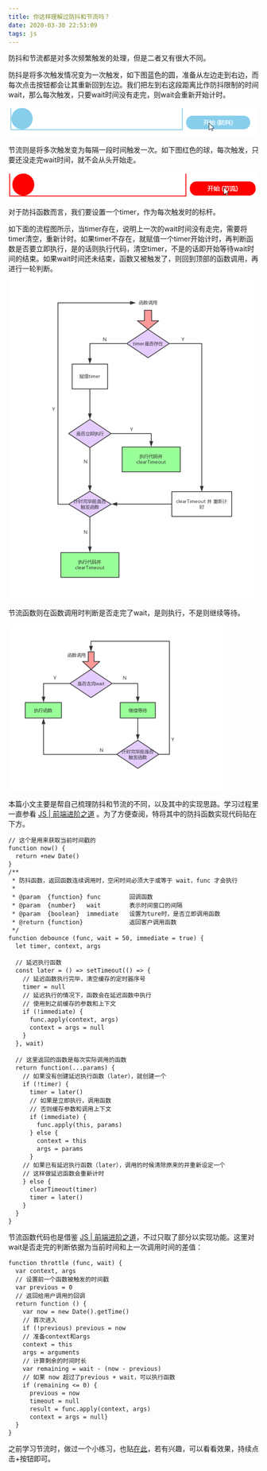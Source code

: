 ```yaml
---
title: 你这样理解过防抖和节流吗？
date: 2020-03-30 22:53:09
tags: js
---
```


防抖和节流都是对多次频繁触发的处理，但是二者又有很大不同。

<!-- more -->

防抖是将多次触发情况变为一次触发，如下图蓝色的圆，准备从左边走到右边，而每次点击按钮都会让其重新回到左边。我们把左到右这段距离比作防抖限制的时间wait，那么每次触发，只要wait时间没有走完，则wait会重新开始计时。



![debounce-ball.gif](/imgs/debounce-ball.gif)



节流则是将多次触发变为每隔一段时间触发一次。如下图红色的球，每次触发，只要还没走完wait时间，就不会从头开始走。



![throttle-ball.gif](/imgs/throttle-ball.gif)



对于防抖函数而言，我们要设置一个timer，作为每次触发时的标杆。



如下面的流程图所示，当timer存在，说明上一次的wait时间没有走完，需要将timer清空，重新计时。如果timer不存在，就赋值一个timer开始计时，再判断函数是否要立即执行，是的话则执行代码，清空timer，不是的话即开始等待wait时间的结束。如果wait时间还未结束，函数又被触发了，则回到顶部的函数调用，再进行一轮判断。



![防抖函数流程图](/imgs/防抖函数流程图.png)

节流函数则在函数调用时判断是否走完了wait，是则执行，不是则继续等待。

![节流函数流程图](/imgs/节流函数流程图.png)

本篇小文主要是帮自己梳理防抖和节流的不同，以及其中的实现思路。学习过程里一直参看 [JS | 前端进阶之道](https://yuchengkai.cn/docs/frontend/#%E9%98%B2%E6%8A%96) 。为了方便查阅，特将其中的防抖函数实现代码贴在下方。

```
// 这个是用来获取当前时间戳的
function now() {
  return +new Date()
}
/**
 * 防抖函数，返回函数连续调用时，空闲时间必须大于或等于 wait，func 才会执行
 *
 * @param  {function} func        回调函数
 * @param  {number}   wait        表示时间窗口的间隔
 * @param  {boolean}  immediate   设置为ture时，是否立即调用函数
 * @return {function}             返回客户调用函数
 */
function debounce (func, wait = 50, immediate = true) {
  let timer, context, args

  // 延迟执行函数
  const later = () => setTimeout(() => {
    // 延迟函数执行完毕，清空缓存的定时器序号
    timer = null
    // 延迟执行的情况下，函数会在延迟函数中执行
    // 使用到之前缓存的参数和上下文
    if (!immediate) {
      func.apply(context, args)
      context = args = null
    }
  }, wait)

  // 这里返回的函数是每次实际调用的函数
  return function(...params) {
    // 如果没有创建延迟执行函数（later），就创建一个
    if (!timer) {
      timer = later()
      // 如果是立即执行，调用函数
      // 否则缓存参数和调用上下文
      if (immediate) {
        func.apply(this, params)
      } else {
        context = this
        args = params
      }
    // 如果已有延迟执行函数（later），调用的时候清除原来的并重新设定一个
    // 这样做延迟函数会重新计时
    } else {
      clearTimeout(timer)
      timer = later()
    }
  }
}
```

节流函数代码也是借鉴 [JS | 前端进阶之道](https://yuchengkai.cn/docs/frontend/#%E8%8A%82%E6%B5%81)，不过只取了部分以实现功能。这里对wait是否走完的判断依据为当前时间和上一次调用时间的差值：

```
function throttle (func, wait) {
  var context, args
  // 设置前一个函数被触发的时间戳
  var previous = 0
  // 返回给用户调用的回调
  return function () {
    var now = new Date().getTime()
    // 首次进入
    if (!previous) previous = now
    // 准备context和args
    context = this
    args = arguments
    // 计算剩余的时间时长
    var remaining = wait - (now - previous)
    // 如果 now 超过了previous + wait，可以执行函数
    if (remaining <= 0) {
      previous = now
      timeout = null
      result = func.apply(context, args)
      context = args = null}
  }
}
```

之前学习节流时，做过一个小练习，也贴[在此](https://codepen.io/emmayxy/full/yLNRMRp)，若有兴趣，可以看看效果，持续点击+按钮即可。